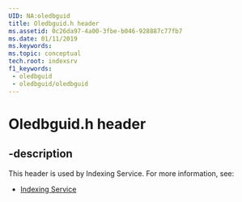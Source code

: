 ```yaml
---
UID: NA:oledbguid
title: Oledbguid.h header
ms.assetid: 0c26da97-4a00-3fbe-b046-928887c77fb7
ms.date: 01/11/2019
ms.keywords: 
ms.topic: conceptual
tech.root: indexsrv
f1_keywords:
 - oledbguid
 - oledbguid/oledbguid
---
```


# Oledbguid.h header


## -description

This header is used by Indexing Service. For more information, see:

- [Indexing Service](../_indexsrv/index.md)

